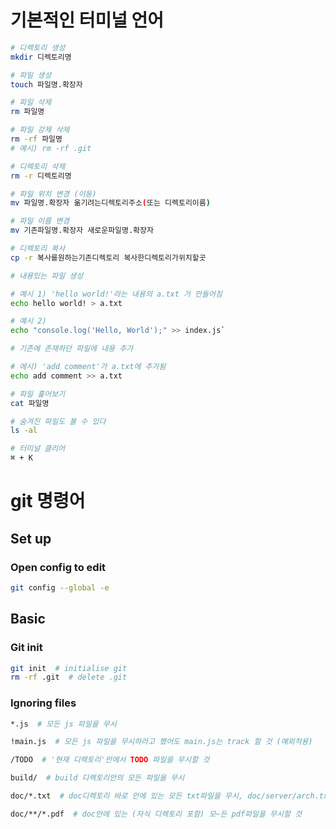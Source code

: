 # 기본적인 터미널 언어

```bash
# 디렉토리 생성
mkdir 디렉토리명

# 파일 생성
touch 파일명.확장자

# 파일 삭제
rm 파일명

# 파일 강제 삭제
rm -rf 파일명
# 예시) rm -rf .git

# 디렉토리 삭제
rm -r 디렉토리명

# 파일 위치 변경 (이동)
mv 파일명.확장자 옮기려는디렉토리주소(또는 디렉토리이름)

# 파일 이름 변경
mv 기존파일명.확장자 새로운파일명.확장자

# 디렉토리 복사
cp -r 복사를원하는기존디렉토리 복사한디렉토리가위치할곳

# 내용있는 파일 생성

# 예시 1) 'hello world!'라는 내용의 a.txt 가 만들어짐
echo hello world! > a.txt

# 예시 2)
echo "console.log('Hello, World');" >> index.js`

# 기존에 존재하던 파일에 내용 추가

# 에시) 'add comment'가 a.txt에 추가됨
echo add comment >> a.txt

# 파일 훑어보기
cat 파일명

# 숨겨진 파일도 볼 수 있다
ls -al

# 터미널 클리어
⌘ + K

```

# git 명령어

## Set up

### Open config to edit

```bash
git config --global -e

```

## Basic

### Git init

```bash
git init  # initialise git
rm -rf .git  # delete .git

```

### Ignoring files

```bash
*.js  # 모든 js 파일을 무시

!main.js  # 모든 js 파일을 무시하라고 했어도 main.js는 track 할 것 (예외적용)

/TODO  # '현재 디렉토리'안에서 TODO 파일을 무시할 것

build/  # build 디렉토리안의 모든 파일을 무시

doc/*.txt  # doc디렉토리 바로 안에 있는 모든 txt파일을 무시, doc/server/arch.txt는 해당안됨

doc/**/*.pdf  # doc안에 있는 (자식 디렉토리 포함) 모~든 pdf파일을 무시할 것
```

```bash


```
